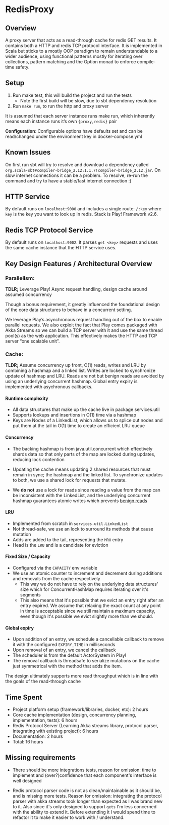 # RedisProxy

## Overview
A proxy server that acts as a read-through cache for redis GET results. It contains both a HTTP and redis TCP protocol interface. It is implemented in Scala but sticks to a mostly OOP paradigm to remain understandable to a wider audience, using functional patterns mostly for iterating over collections, pattern matching and the Option monad to enforce compile-time safety. 

## Setup
1. Run make test, this will build the project and run the tests
    * Note the first build will be slow, due to sbt dependency resolution
2. Run `make run`, to run the http and proxy server

It is assumed that each server instance runs make run, which inherently means each instance runs it’s own `{proxy,redis}` pair

**Configuration**: Configurable options have defaults set and can be read/changed under the environment key in docker-compose.yml

## Known Issues
On first run sbt will try to resolve and download a dependency called `org.scala-sbt#compiler-bridge_2.12;1.1.7!compiler-bridge_2.12.jar`. On slow internet connections it can be a problem. To resolve, re-run the command and try to have a stable/fast internet connection :)

## HTTP Service
By default runs on `localhost:9000` and includes a single route: `/:key` where `key` is the key you want to look up in redis. Stack is Play! Framework v2.6.

## Redis TCP Protocol Service
By default runs on `localhost:9002`. It parses `get <key>` requests and uses the same cache instance that the HTTP service uses.

## Key Design Features / Architectural Overview

### Parallelism:
**TDLR;** Leverage Play! Async request handling, design cache around assumed concurrency
  
Though a bonus requirement, it greatly influenced the foundational design of the core data structures to behave in a concurrent setting. 

We leverage Play’s asynchronous request handling out of the box to enable parallel requests. We also exploit the fact that Play comes packaged with Akka Streams so we can build a TCP server with it and use the same thread pool(s) as the web application. This effectively makes the HTTP and TCP server “one scalable unit”.

### Cache:
**TLDR;** Assume concurrency up front, O(1) reads, writes and LRU by combining a hashmap and a linked list. Writes are locked to synchronize update of hashmap and LRU. Reads are not but benign reads are avoided by using an underlying concurrent hashmap. Global entry expiry is implemented with asychronous callbacks.

#### Runtime complexity
* All data structures that make up the cache live in package services.util
* Supports lookups and insertions in O(1) time via a hashmap
* Keys are Nodes of a LinkedList, which allows us to splice out nodes and put them at the tail in O(1) time to create an efficient LRU queue

#### Concurrency
* The backing hashmap is from java.util.concurrent which effectively shards data so that only parts of the map are locked during updates, reducing lock contention

* Updating the cache means updating 2 shared resources that must remain in sync; the hashmap and the linked list.
To synchronize updates to both, we use a shared lock for requests that mutate.

* We **do not** use a lock for reads since reading a value from the map can be inconsistent with the LinkedList, and the underlying concurrent hashmap guarantees atomic writes which prevents [benign reads](https://bartoszmilewski.com/2014/10/01/benign-data-races-2/)

#### LRU

* Implemented from scratch in `services.util.LinkedList`
* Not thread-safe, we use an lock to surround its methods that cause mutation
* Adds are added to the tail, representing the `MRU` entry
* Head is the `LRU` and is a candidate for eviction

#### Fixed Size / Capacity

* Configured via the `CAPACITY` env variable
* We use an atomic counter to increment and decrement during additions and removals from the cache respectively
  * This way we do not have to rely on the underlying data structures' size which for ConcurrentHashMap requires iterating over it's segments
  * This also means that it's possible that we evict an entry right after an entry expired. We assume that relaxing the exact count at any point in time is acceptable since we still maintain a maximum capacity, even though it's possible we evict slightly more than we should.
  
#### Global expiry

* Upon addition of an entry, we schedule a cancellable callback to remove it with the configured `EXPIRY_TIME` in milliseconds
* Upon removal of an entry, we cancel the callback
* The scheduler is from the default ActorSystem in Play!
* The removal callback is threadsafe to serialize mutations on the cache just symmetrical with the method that adds the item.

The design ultimately supports more read throughput which is in line with the goals of the read-through cache


## Time Spent
* Project platform setup (framework/libraries, docker, etc): 2 hours
* Core cache implementation (design, concurrency planning, implementation, tests): 6 hours
* Redis Protocol Server (Learning Akka streams library, protocol parser, integrating with existing project): 6 hours
* Documentation: 2 hours
* Total: 16 hours

## Missing requirements
* There should be more integrations tests, reason for omission: time to implement and (over?)confidence that each component's interface is well designed

* Redis protocol parser code is not as clean/maintainable as it should be, and is missing more tests. Reason for omission: integrating the protocol parser with akka streams took longer than expected as I was brand new to it. Also since it's only designed to support `gets` I'm less concerned with the ability to extend it. Before extending it I would spend time to refactor it to make it easier to work with / understand.


